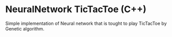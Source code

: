 # NeuralNetwork TicTacToe (C++)


Simple implementation of Neural network that is tought to play
TicTacToe by Genetic algorithm.